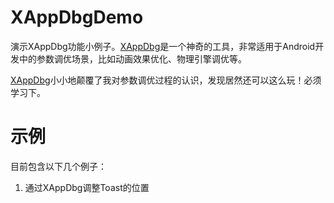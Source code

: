 # XAppDbgDemo
演示XAppDbg功能小例子。[XAppDbg](https://github.com/sonyxperiadev/XAppDbg)是一个神奇的工具，非常适用于Android开发中的参数调优场景，比如动画效果优化、物理引擎调优等。

[XAppDbg](https://github.com/sonyxperiadev/XAppDbg)小小地颠覆了我对参数调优过程的认识，发现居然还可以这么玩！必须学习下。


# 示例
目前包含以下几个例子：

1. 通过XAppDbg调整Toast的位置
